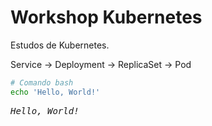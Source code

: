 # Workshop Kubernetes

Estudos de Kubernetes.


Service &rarr; Deployment &rarr; ReplicaSet &rarr; Pod

```bash
# Comando bash
echo 'Hello, World!'
```

<pre>
<i>Hello, World!</i>
</pre>
